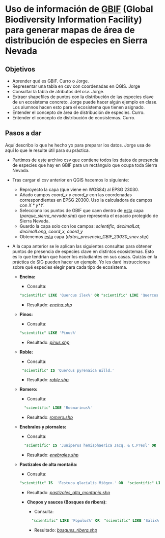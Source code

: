 

# Uso de información de [GBIF](https://www.gbif.org/) (Global Biodiversity Information Facility) para generar mapas de área de distribución de especies en Sierra Nevada



## Objetivos

- Aprender qué es GBIF. Curro o Jorge.
- Representar una tabla en csv con coordenadas en QGIS. Jorge
- Consultar la tabla de atributos del csv. Jorge.
- Extraer shapefiles de puntos con la distribución de las especies clave de un ecosistema concreto. Jorge puede hacer algún ejemplo en clase. Los alumnos hacen esto para el ecosistema que tienen asignado.
- Entender el concepto de área de distribución de especies. Curro.
- Entender el concepto de distribución de ecosistemas. Curro.



## Pasos a dar

Aquí describo lo que he hecho yo para preparar los datos. Jorge usa de aquí lo que le resulte útil para su práctica.

- Partimos de [este](https://github.com/aprendiendo-cosas/P_area_distribucion_especies_ecologia_sig_ccaa/raw/refs/heads/main/geoinfo/csv_gbif_sierra_nevada.zip) archivo csv que contiene todos los datos de presencia de especies que hay en GBIF para un rectángulo que ocupa toda Sierra Nevada. 

- Tras cargar el csv anterior en QGIS hacemos lo siguiente:

  - Reproyecto la capa (que viene en WGS84) al EPSG 23030.
  - Añado campos *coord_x* y *coord_y* con las coordenadas correspondientes en EPSG 20300. Uso la calculadora de campos con *$X* y *$Y*.
  - Selecciono los puntos de GBIF que caen dentro de [esta](https://github.com/aprendiendo-cosas/P_area_distribucion_especies_ecologia_sig_ccaa/raw/refs/heads/main/geoinfo/parque_sierra_nevada.zip) capa (*parque_sierra_nevada.shp*) que representa el espacio protegido de Sierra Nevada. 
  - Guardo la capa solo con los campos: *scientific, decimalLat, decimalLong, coord_x, coord_y*
  - Obtenemos [esta](https://github.com/aprendiendo-cosas/P_area_distribucion_especies_ecologia_sig_ccaa/raw/refs/heads/main/geoinfo/datos_presencia_GBIF_23030_snev.zip) capa (*datos_presencia_GBIF_23030_snev.shp*)

- A la capa anterior se le aplican las siguientes consultas para obtener puntos de presencia de especies clave en distintos ecosistemas. Esto es lo que tendrían que hacer los estudiantes en sus casas. Quizás en la práctica de SIG pueden hacer un ejemplo. Yo les daré instrucciones sobre qué especies elegir para cada tipo de ecosistema.

  - **Encina:**

    - Consulta: 

    ```sql
    "scientific" LIKE 'Quercus ilex%' OR "scientific" LIKE 'Quercus rotundifolia%'
    ```

    - Resultado: *[encina.shp](https://github.com/aprendiendo-cosas/P_area_distribucion_especies_ecologia_sig_ccaa/raw/refs/heads/main/geoinfo/encina.zip)*

  - **Pinos:**

    - Consulta: 

    ```sql
    "scientific" LIKE 'Pinus%'
    ```

    - Resultado: *[pinus.shp](https://github.com/aprendiendo-cosas/P_area_distribucion_especies_ecologia_sig_ccaa/raw/refs/heads/main/geoinfo/pinus.zip)*

  - **Roble:**

    - Consulta: 

    ```sql
     "scientific" IS 'Quercus pyrenaica Willd.'
    ```

    - Resultado: *[roble.shp](https://github.com/aprendiendo-cosas/P_area_distribucion_especies_ecologia_sig_ccaa/raw/refs/heads/main/geoinfo/roble.zip)*
    
  - **Romero:**
  
    - Consulta: 
  
    ```sql
      "scientific" LIKE 'Rosmarinus%' 
    ```
  
    - Resultado: *[romero.shp](https://github.com/aprendiendo-cosas/P_area_distribucion_especies_ecologia_sig_ccaa/raw/refs/heads/main/geoinfo/romero.zip)*
  
  - **Enebrales y piornales:**
  
    - Consulta: 
  
    ```sql
      "scientific" IS 'Juniperus hemisphaerica Jacq. & C.Presl' OR  "scientific" IS 'Juniperus communis subsp. nana (Willd.) Syme'  OR"scientific" IS  'Juniperus nana Willd.' OR  "scientific" LIKE  'Juniperus sabina%' OR  "scientific" LIKE  'Genista versicolor%' 
    ```
    - Resultado: *[enebrales.shp](https://github.com/aprendiendo-cosas/P_area_distribucion_especies_ecologia_sig_ccaa/raw/refs/heads/main/geoinfo/enebrales.zip)*
  
    
  
  - **Pastizales de alta montaña:**
  
    - Consulta: 
    ```sql
    "scientific" IS  'Festuca glacialis Miégev.' OR  "scientific" LIKE  'Festuca      indigesta Boiss%' OR  "scientific" LIKE 'Agrostis%' OR  "scientific" LIKE 'Arenaria%' 
    ```
    - Resultado: *[pastizales_alta_montania.shp](https://github.com/aprendiendo-cosas/P_area_distribucion_especies_ecologia_sig_ccaa/raw/refs/heads/main/geoinfo/pastizales_alta_montania.zip)*
  
  
  
  
    - **Chopos y sauces (Bosques de ribera):**
  
      - Consulta: 
        
      ```sql
        "scientific" LIKE 'Populus%' OR  "scientific" LIKE 'Salix%'
      ```
  
  
      - Resultado: *[bosques_ribera.shp](https://github.com/aprendiendo-cosas/P_area_distribucion_especies_ecologia_sig_ccaa/raw/refs/heads/main/geoinfo/bosques_ribera.zip)*
  





